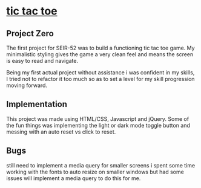 # [tic tac toe](https://oldbettie.github.io/tictactoe/)

## Project Zero

The first project for SEIR-52 was to build a functioning tic tac toe game. My minimalistic styling gives the game a very clean feel and means the screen is easy to read and navigate.

Being my first actual project without assistance i was confident in my skills, I tried not to refactor it too much so as to set a level for my skill progression moving forward.

## Implementation

This project was made using HTML/CSS, Javascript and jQuery. Some of the fun things was implementing the light or dark mode toggle button and messing with an auto reset vs click to reset.

## Bugs

still need to implement a media query for smaller screens i spent some time working with the fonts to auto resize on smaller windows but had some issues will implement a media query to do this for me.
